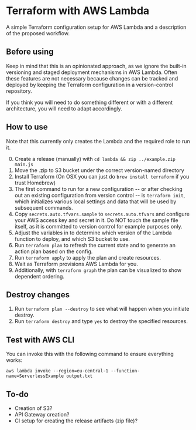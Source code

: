 # Terraform with AWS Lambda

A simple Terraform configuration setup for AWS Lambda and a description of the proposed workflow.

## Before using

Keep in mind that this is an opinionated approach, as we ignore the built-in versioning and staged deployment mechanisms in AWS Lambda. Often these features are not necessary because changes can be tracked and deployed by keeping the Terraform configuration in a version-control repository.

If you think you will need to do something different or with a different architecture, you will need to adapt accordingly.

## How to use

Note that this currently only creates the Lambda and the required role to run it. 

0. Create a release (manually) with `cd lambda && zip ../example.zip main.js`
1. Move the .zip to S3 bucket under the correct version-named directory
2. Install Terraform (On OSX you can just do `brew install terraform` if you trust Homebrew)
3. The first command to run for a new configuration -- or after checking out an existing configuration from version control -- is `terraform init`, which initializes various local settings and data that will be used by subsequent commands.
4. Copy `secrets.auto.tfvars.sample` to `secrets.auto.tfvars` and configure your AWS access key and secret in it. Do NOT touch the sample file itself, as it is committed to version control for example purposes only.
5. Adjust the variables in to determine which version of the Lambda function to deploy, and which S3 bucket to use.
6. Run `terraform plan` to refresh the current state and to generate an action plan based on the config.
7. Run `terraform apply` to apply the plan and create resources.
8. Wait as Terraform provisions AWS Lambda for you.
9. Additionally, with `terraform graph` the plan can be visualized to show dependent ordering.

## Destroy changes

1. Run `terraform plan --destroy` to see what will happen when you initiate destroy.
2. Run `terraform destroy` and type `yes` to destroy the specified resources.

## Test with AWS CLI

You can invoke this with the following command to ensure everything works:

`aws lambda invoke --region=eu-central-1 --function-name=ServerlessExample output.txt`


## To-do

- Creation of S3?
- API Gateway creation?
- CI setup for creating the release artifacts (zip file)?
